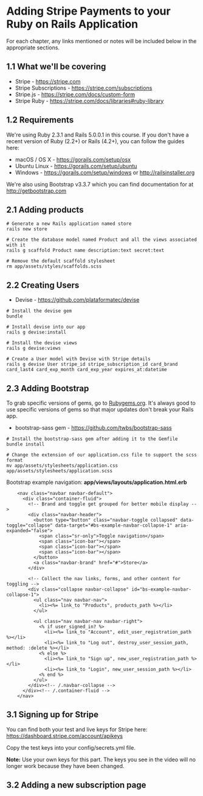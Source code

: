 #  Adding Stripe Payments to your Ruby on Rails Application

For each chapter, any links mentioned or notes will be included below in the appropriate sections.

## 1.1 What we'll be covering

* Stripe - https://stripe.com
* Stripe Subscriptions - https://stripe.com/subscriptions
* Stripe.js - https://stripe.com/docs/custom-form
* Stripe Ruby - https://stripe.com/docs/libraries#ruby-library

## 1.2 Requirements

We're using Ruby 2.3.1 and Rails 5.0.0.1 in this course. If you don't have a recent version of Ruby (2.2+) or Rails (4.2+), you can follow the guides here:

* macOS / OS X - https://gorails.com/setup/osx
* Ubuntu Linux - https://gorails.com/setup/ubuntu
* Windows - https://gorails.com/setup/windows or http://railsinstaller.org

We're also using Bootstrap v3.3.7 which you can find documentation for at http://getbootstrap.com


## 2.1 Adding products

```
# Generate a new Rails application named store
rails new store

# Create the database model named Product and all the views associated with it
rails g scaffold Product name description:text secret:text

# Remove the default scaffold stylesheet
rm app/assets/styles/scaffolds.scss
```

## 2.2 Creating Users

* Devise - https://github.com/plataformatec/devise

```
# Install the devise gem
bundle

# Install devise into our app
rails g devise:install

# Install the devise views
rails g devise:views

# Create a User model with Devise with Stripe details
rails g devise User stripe_id stripe_subscription_id card_brand card_last4 card_exp_month card_exp_year expires_at:datetime
```

## 2.3 Adding Bootstrap

To grab specific versions of gems, go to [Rubygems.org](https://rubygems.org). It's always good to use specific versions of gems so that major updates don't break your Rails app.

* bootstrap-sass gem - https://github.com/twbs/bootstrap-sass

```
# Install the bootstrap-sass gem after adding it to the Gemfile
bundle install

# Change the extension of our application.css file to support the scss format
mv app/assets/stylesheets/application.css app/assets/stylesheets/application.scss
```

Bootstrap example navigation:
**app/views/layouts/application.html.erb**

```
    <nav class="navbar navbar-default">
      <div class="container-fluid">
        <!-- Brand and toggle get grouped for better mobile display -->
        <div class="navbar-header">
          <button type="button" class="navbar-toggle collapsed" data-toggle="collapse" data-target="#bs-example-navbar-collapse-1" aria-expanded="false">
            <span class="sr-only">Toggle navigation</span>
            <span class="icon-bar"></span>
            <span class="icon-bar"></span>
            <span class="icon-bar"></span>
          </button>
          <a class="navbar-brand" href="#">Store</a>
        </div>

        <!-- Collect the nav links, forms, and other content for toggling -->
        <div class="collapse navbar-collapse" id="bs-example-navbar-collapse-1">
          <ul class="nav navbar-nav">
            <li><%= link_to "Products", products_path %></li>
          </ul>

          <ul class="nav navbar-nav navbar-right">
            <% if user_signed_in? %>
              <li><%= link_to "Account", edit_user_registration_path %></li>
              <li><%= link_to "Log out", destroy_user_session_path, method: :delete %></li>
            <% else %>
              <li><%= link_to "Sign up", new_user_registration_path %></li>
              <li><%= link_to "Login", new_user_session_path %></li>
            <% end %>
          </ul>
        </div><!-- /.navbar-collapse -->
      </div><!-- /.container-fluid -->
    </nav>
```

## 3.1 Signing up for Stripe

You can find both your test and live keys for Stripe here: https://dashboard.stripe.com/account/apikeys

Copy the test keys into your config/secrets.yml file.

**Note:** Use your own keys for this part. The keys you see in the video will no longer work because they have been changed.

## 3.2 Adding a new subscription page